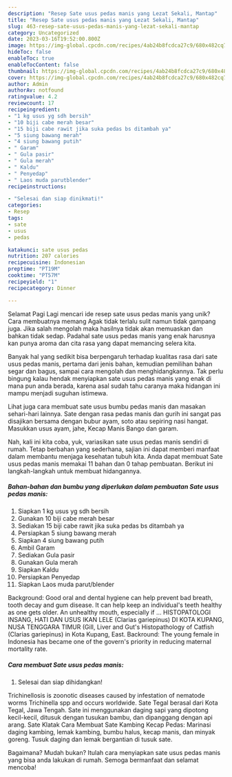 ```yaml
---
description: "Resep Sate usus pedas manis yang Lezat Sekali, Mantap"
title: "Resep Sate usus pedas manis yang Lezat Sekali, Mantap"
slug: 463-resep-sate-usus-pedas-manis-yang-lezat-sekali-mantap
category: Uncategorized
date: 2023-03-16T19:52:00.800Z
image: https://img-global.cpcdn.com/recipes/4ab24b8fcdca27c9/680x482cq70/sate-usus-pedas-manis-foto-resep-utama.jpg
hideToc: false
enableToc: true
enableTocContent: false
thumbnail: https://img-global.cpcdn.com/recipes/4ab24b8fcdca27c9/680x482cq70/sate-usus-pedas-manis-foto-resep-utama.jpg
cover: https://img-global.cpcdn.com/recipes/4ab24b8fcdca27c9/680x482cq70/sate-usus-pedas-manis-foto-resep-utama.jpg
author: Admin
authorAv: notfound
ratingvalue: 4.2
reviewcount: 17
recipeingredient:
- "1 kg usus yg sdh bersih"
- "10 biji cabe merah besar"
- "15 biji cabe rawit jika suka pedas bs ditambah ya"
- "5 siung bawang merah"
- "4 siung bawang putih"
- " Garam"
- " Gula pasir"
- " Gula merah"
- " Kaldu"
- " Penyedap"
- " Laos muda parutblender"
recipeinstructions:

- "Selesai dan siap dinikmati!"
categories:
- Resep
tags:
- sate
- usus
- pedas

katakunci: sate usus pedas 
nutrition: 207 calories
recipecuisine: Indonesian
preptime: "PT19M"
cooktime: "PT57M"
recipeyield: "1"
recipecategory: Dinner

---
```



Selamat Pagi Lagi mencari ide resep sate usus pedas manis yang unik? Cara membuatnya memang Agak tidak terlalu sulit namun tidak gampang juga. Jika salah mengolah maka hasilnya tidak akan memuaskan dan bahkan tidak sedap. Padahal sate usus pedas manis yang enak harusnya kan punya aroma dan cita rasa yang dapat memancing selera kita.


Banyak hal yang sedikit bisa berpengaruh terhadap kualitas rasa dari sate usus pedas manis, pertama dari jenis bahan, kemudian pemilihan bahan segar dan bagus, sampai cara mengolah dan menghidangkannya. Tak perlu bingung kalau hendak menyiapkan sate usus pedas manis yang enak di mana pun anda berada, karena asal sudah tahu caranya maka hidangan ini mampu menjadi suguhan istimewa.

Lihat juga cara membuat sate usus bumbu pedas manis dan masakan sehari-hari lainnya. Sate dengan rasa pedas manis dan gurih ini sangat pas disajikan bersama dengan bubur ayam, soto atau sepiring nasi hangat. Masukkan usus ayam, jahe, Kecap Manis Bango dan garam.


Nah, kali ini kita coba, yuk, variasikan sate usus pedas manis sendiri di rumah. Tetap berbahan yang sederhana, sajian ini dapat memberi manfaat dalam membantu menjaga kesehatan tubuh kita. Anda dapat membuat Sate usus pedas manis memakai 11 bahan dan 0 tahap pembuatan. Berikut ini langkah-langkah untuk membuat hidangannya.

<!--inarticleads1-->

##### Bahan-bahan dan bumbu yang diperlukan dalam pembuatan Sate usus pedas manis:

1. Siapkan 1 kg usus yg sdh bersih
1. Gunakan 10 biji cabe merah besar
1. Sediakan 15 biji cabe rawit jika suka pedas bs ditambah ya
1. Persiapkan 5 siung bawang merah
1. Siapkan 4 siung bawang putih
1. Ambil  Garam
1. Sediakan  Gula pasir
1. Gunakan  Gula merah
1. Siapkan  Kaldu
1. Persiapkan  Penyedap
1. Siapkan  Laos muda parut/blender


Background: Good oral and dental hygiene can help prevent bad breath, tooth decay and gum disease. It can help keep an individual&#39;s teeth healthy as one gets older. An unhealthy mouth, especially if … HISTOPATOLOGI INSANG, HATI DAN USUS IKAN LELE (Clarias gariepinus) DI KOTA KUPANG, NUSA TENGGARA TIMUR (Gill, Liver and Gut&#39;s Histopathology of Catfish (Clarias gariepinus) in Kota Kupang, East. Backround: The young female in Indonesia has became one of the govern&#39;s priority in reducing maternal mortality rate. 

<!--inarticleads2-->

##### Cara membuat Sate usus pedas manis:


1. Selesai dan siap dihidangkan!

Trichinellosis is zoonotic diseases caused by infestation of nematode worms Trichinella spp and occurs worldwide. Sate Tegal berasal dari Kota Tegal, Jawa Tengah. Sate ini menggunakan daging sapi yang dipotong kecil-kecil, ditusuk dengan tusukan bambu, dan dipanggang dengan api arang. Sate Klatak Cara Membuat Sate Kambing Kecap Pedas: Marinasi daging kambing, lemak kambing, bumbu halus, kecap manis, dan minyak goreng. Tusuk daging dan lemak bergantian di tusuk sate. 

Bagaimana? Mudah bukan? Itulah cara menyiapkan sate usus pedas manis yang bisa anda lakukan di rumah. Semoga bermanfaat dan selamat mencoba!
